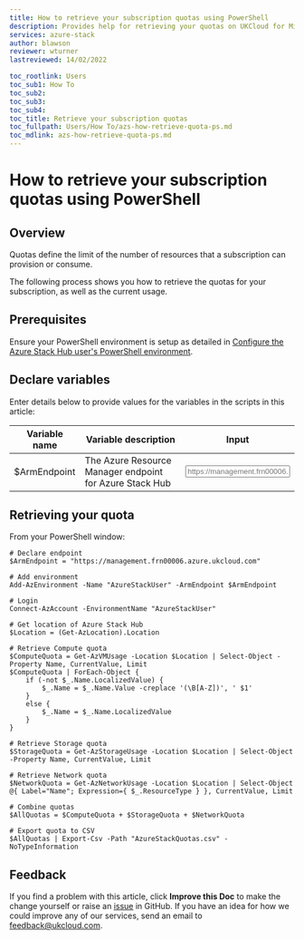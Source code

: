 ```yaml
---
title: How to retrieve your subscription quotas using PowerShell
description: Provides help for retrieving your quotas on UKCloud for Microsoft Azure
services: azure-stack
author: blawson
reviewer: wturner
lastreviewed: 14/02/2022

toc_rootlink: Users
toc_sub1: How To
toc_sub2:
toc_sub3:
toc_sub4:
toc_title: Retrieve your subscription quotas
toc_fullpath: Users/How To/azs-how-retrieve-quota-ps.md
toc_mdlink: azs-how-retrieve-quota-ps.md
---
```


# How to retrieve your subscription quotas using PowerShell

## Overview

Quotas define the limit of the number of resources that a subscription can provision or consume.

The following process shows you how to retrieve the quotas for your subscription, as well as the current usage.

## Prerequisites

Ensure your PowerShell environment is setup as detailed in [Configure the Azure Stack Hub user's PowerShell environment](azs-how-configure-powershell-users.md).

## Declare variables

Enter details below to provide values for the variables in the scripts in this article:

| Variable name  | Variable description                                | Input            |
|----------------|-----------------------------------------------------|------------------|
| \$ArmEndpoint   | The Azure Resource Manager endpoint for Azure Stack Hub | <form oninput="result.value=armendpoint.value" id="armendpoint" style="display: inline;"><input type="text" id="armendpoint" name="armendpoint" style="display: inline;" placeholder="https://management.frn00006.azure.ukcloud.com"/></form> |

## Retrieving your quota

From your PowerShell window:

<pre><code class="language-PowerShell"># Declare endpoint
$ArmEndpoint = "<output form="armendpoint" name="result" style="display: inline;">https://management.frn00006.azure.ukcloud.com</output>"

# Add environment
Add-AzEnvironment -Name "AzureStackUser" -ArmEndpoint $ArmEndpoint

# Login
Connect-AzAccount -EnvironmentName "AzureStackUser"

# Get location of Azure Stack Hub
$Location = (Get-AzLocation).Location

# Retrieve Compute quota
$ComputeQuota = Get-AzVMUsage -Location $Location | Select-Object -Property Name, CurrentValue, Limit
$ComputeQuota | ForEach-Object {
    if (-not $_.Name.LocalizedValue) {
        $_.Name = $_.Name.Value -creplace '(\B[A-Z])', ' $1'
    }
    else {
        $_.Name = $_.Name.LocalizedValue
    }
}

# Retrieve Storage quota
$StorageQuota = Get-AzStorageUsage -Location $Location | Select-Object -Property Name, CurrentValue, Limit

# Retrieve Network quota
$NetworkQuota = Get-AzNetworkUsage -Location $Location | Select-Object @{ Label="Name"; Expression={ $_.ResourceType } }, CurrentValue, Limit

# Combine quotas
$AllQuotas = $ComputeQuota + $StorageQuota + $NetworkQuota

# Export quota to CSV
$AllQuotas | Export-Csv -Path "AzureStackQuotas.csv" -NoTypeInformation
</code></pre>

## Feedback

If you find a problem with this article, click **Improve this Doc** to make the change yourself or raise an [issue](https://github.com/UKCloud/documentation/issues) in GitHub. If you have an idea for how we could improve any of our services, send an email to <feedback@ukcloud.com>.
